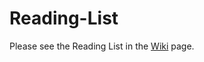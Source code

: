 # Reading-List
Please see the Reading List in the [Wiki](https://github.com/HanjieChen/Reading-List/wiki) page.
